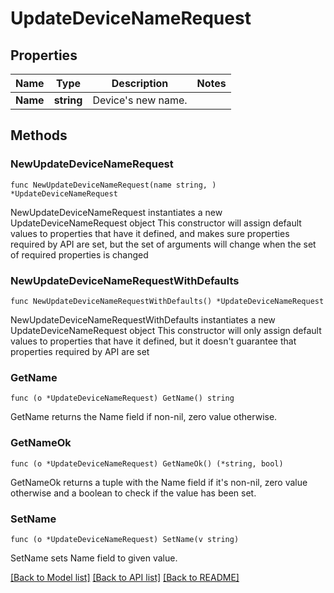 # UpdateDeviceNameRequest

## Properties

Name | Type | Description | Notes
------------ | ------------- | ------------- | -------------
**Name** | **string** | Device&#39;s new name. | 

## Methods

### NewUpdateDeviceNameRequest

`func NewUpdateDeviceNameRequest(name string, ) *UpdateDeviceNameRequest`

NewUpdateDeviceNameRequest instantiates a new UpdateDeviceNameRequest object
This constructor will assign default values to properties that have it defined,
and makes sure properties required by API are set, but the set of arguments
will change when the set of required properties is changed

### NewUpdateDeviceNameRequestWithDefaults

`func NewUpdateDeviceNameRequestWithDefaults() *UpdateDeviceNameRequest`

NewUpdateDeviceNameRequestWithDefaults instantiates a new UpdateDeviceNameRequest object
This constructor will only assign default values to properties that have it defined,
but it doesn't guarantee that properties required by API are set

### GetName

`func (o *UpdateDeviceNameRequest) GetName() string`

GetName returns the Name field if non-nil, zero value otherwise.

### GetNameOk

`func (o *UpdateDeviceNameRequest) GetNameOk() (*string, bool)`

GetNameOk returns a tuple with the Name field if it's non-nil, zero value otherwise
and a boolean to check if the value has been set.

### SetName

`func (o *UpdateDeviceNameRequest) SetName(v string)`

SetName sets Name field to given value.



[[Back to Model list]](../README.md#documentation-for-models) [[Back to API list]](../README.md#documentation-for-api-endpoints) [[Back to README]](../README.md)


